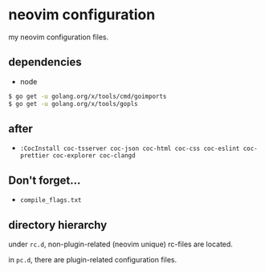 # neovim configuration

my neovim configuration files.

## dependencies

- node

```sh
$ go get -u golang.org/x/tools/cmd/goimports
$ go get -u golang.org/x/tools/gopls
```

## after

- `:CocInstall coc-tsserver coc-json coc-html coc-css coc-eslint coc-prettier coc-explorer coc-clangd`

## Don't forget...

- `compile_flags.txt`

## directory hierarchy

under `rc.d`, non-plugin-related (neovim unique) rc-files are located.

in `pc.d`, there are plugin-related configuration files.
